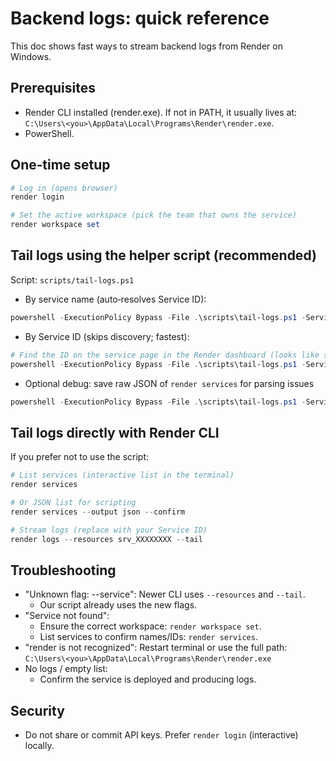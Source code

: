 # Backend logs: quick reference

This doc shows fast ways to stream backend logs from Render on Windows.

## Prerequisites
- Render CLI installed (render.exe). If not in PATH, it usually lives at:
  `C:\Users\<you>\AppData\Local\Programs\Render\render.exe`.
- PowerShell.

## One‑time setup
```powershell
# Log in (opens browser)
render login

# Set the active workspace (pick the team that owns the service)
render workspace set
```

## Tail logs using the helper script (recommended)
Script: `scripts/tail-logs.ps1`

- By service name (auto‑resolves Service ID):
```powershell
powershell -ExecutionPolicy Bypass -File .\scripts\tail-logs.ps1 -ServiceName "papzincrew-backend"
```

- By Service ID (skips discovery; fastest):
```powershell
# Find the ID on the service page in the Render dashboard (looks like srv-xxxxxxxx)
powershell -ExecutionPolicy Bypass -File .\scripts\tail-logs.ps1 -ServiceId "srv_XXXXXXXX"
```

- Optional debug: save raw JSON of `render services` for parsing issues
```powershell
powershell -ExecutionPolicy Bypass -File .\scripts\tail-logs.ps1 -ServiceName "papzincrew-backend" -DumpJson
```

## Tail logs directly with Render CLI
If you prefer not to use the script:
```powershell
# List services (interactive list in the terminal)
render services

# Or JSON list for scripting
render services --output json --confirm

# Stream logs (replace with your Service ID)
render logs --resources srv_XXXXXXXX --tail
```

## Troubleshooting
- "Unknown flag: --service": Newer CLI uses `--resources` and `--tail`.
  - Our script already uses the new flags.
- "Service not found":
  - Ensure the correct workspace: `render workspace set`.
  - List services to confirm names/IDs: `render services`.
- "render is not recognized": Restart terminal or use the full path:
  `C:\Users\<you>\AppData\Local\Programs\Render\render.exe`
- No logs / empty list:
  - Confirm the service is deployed and producing logs.

## Security
- Do not share or commit API keys. Prefer `render login` (interactive) locally.
